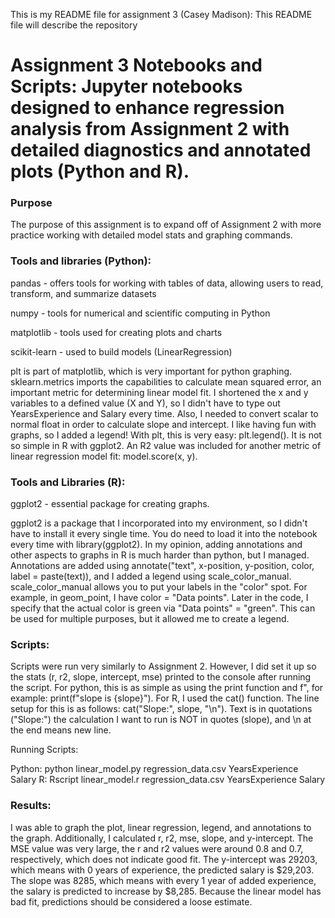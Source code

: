 This is my README file for assignment 3 (Casey Madison): This README file will describe the repository

# Assignment 3 Notebooks and Scripts: Jupyter notebooks designed to enhance regression analysis from Assignment 2 with detailed diagnostics and annotated plots (Python and R). 

### Purpose
The purpose of this assignment is to expand off of Assignment 2 with more practice working with detailed model stats and graphing commands.

### Tools and libraries (Python):

pandas - offers tools for working with tables of data, allowing users to read, transform, and summarize datasets

numpy - tools for numerical and scientific computing in Python

matplotlib - tools used for creating plots and charts

scikit-learn - used to build models (LinearRegression)

plt is part of matplotlib, which is very important for python graphing. sklearn.metrics imports the capabilities to calculate mean squared error, an important metric for determining linear model fit. I shortened the x and y variables to a defined value (X and Y), so I didn't have to type out YearsExperience and Salary every time. Also, I needed to convert scalar to normal float in order to calculate slope and intercept. I like having fun with graphs, so I added a legend! With plt, this is very easy: plt.legend(). It is not so simple in R with ggplot2. An R2 value was included for another metric of linear regression model fit: model.score(x, y).

### Tools and Libraries (R):

ggplot2 - essential package for creating graphs.

ggplot2 is a package that I incorporated into my environment, so I didn't have to install it every single time. You do need to load it into the notebook every time with library(ggplot2). In my opinion, adding annotations and other aspects to graphs in R is much harder than python, but I managed. Annotations are added using annotate("text", x-position, y-position, color, label = paste(text)), and I added a legend using scale_color_manual. scale_color_manual allows you to put your labels in the "color" spot. For example, in geom_point, I have color = "Data points". Later in the code, I specify that the actual color is green via "Data points" = "green". This can be used for multiple purposes, but it allowed me to create a legend.

### Scripts:
Scripts were run very similarly to Assignment 2. However, I did set it up so the stats (r, r2, slope, intercept, mse) printed to the console after running the script. For python, this is as simple as using the print function and f", for example: print(f"slope is {slope}"). For R, I used the cat() function. The line setup for this is as follows: cat("Slope:", slope, "\n"). Text is in quotations ("Slope:") the calculation I want to run is NOT in quotes (slope), and \n at the end means new line. 

Running Scripts:

Python: python linear_model.py regression_data.csv YearsExperience Salary
R: Rscript linear_model.r regression_data.csv YearsExperience Salary

### Results:

I was able to graph the plot, linear regression, legend, and annotations to the graph. Additionally, I calculated r, r2, mse, slope, and y-intercept. The MSE value was very large, the r and r2 values were around 0.8 and 0.7, respectively, which does not indicate good fit. The y-intercept was 29203, which means with 0 years of experience, the predicted salary is $29,203. The slope was 8285, which means with every 1 year of added experience, the salary is predicted to increase by $8,285. Because the linear model has bad fit, predictions should be considered a loose estimate.


